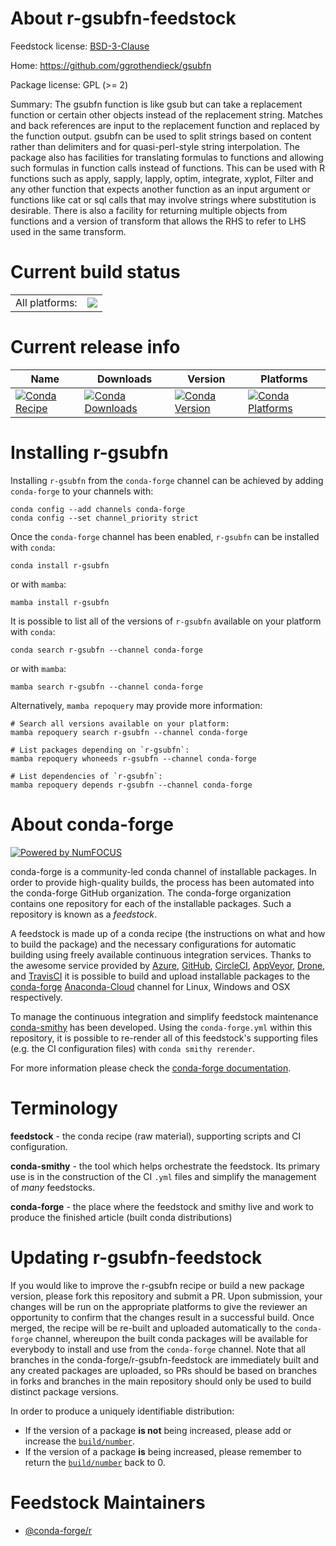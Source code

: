About r-gsubfn-feedstock
========================

Feedstock license: [BSD-3-Clause](https://github.com/conda-forge/r-gsubfn-feedstock/blob/main/LICENSE.txt)

Home: https://github.com/ggrothendieck/gsubfn

Package license: GPL (>= 2)

Summary: The gsubfn function is like gsub but can take a replacement  function or certain other objects instead of the replacement string. Matches and back references are input to the replacement function and  replaced by the function output.   gsubfn can be used to split strings  based on content rather than delimiters and for quasi-perl-style string  interpolation. The package also has facilities for translating formulas  to functions and allowing such formulas in function calls instead of  functions.  This can be used with R functions such as apply, sapply, lapply, optim, integrate, xyplot, Filter and any other function that  expects another function as an input argument or functions like cat or sql calls that may involve strings where substitution is desirable. There is also a facility for returning multiple objects from functions and a version of transform that allows the RHS to refer to LHS used in the same transform.

Current build status
====================


<table><tr><td>All platforms:</td>
    <td>
      <a href="https://dev.azure.com/conda-forge/feedstock-builds/_build/latest?definitionId=1223&branchName=main">
        <img src="https://dev.azure.com/conda-forge/feedstock-builds/_apis/build/status/r-gsubfn-feedstock?branchName=main">
      </a>
    </td>
  </tr>
</table>

Current release info
====================

| Name | Downloads | Version | Platforms |
| --- | --- | --- | --- |
| [![Conda Recipe](https://img.shields.io/badge/recipe-r--gsubfn-green.svg)](https://anaconda.org/conda-forge/r-gsubfn) | [![Conda Downloads](https://img.shields.io/conda/dn/conda-forge/r-gsubfn.svg)](https://anaconda.org/conda-forge/r-gsubfn) | [![Conda Version](https://img.shields.io/conda/vn/conda-forge/r-gsubfn.svg)](https://anaconda.org/conda-forge/r-gsubfn) | [![Conda Platforms](https://img.shields.io/conda/pn/conda-forge/r-gsubfn.svg)](https://anaconda.org/conda-forge/r-gsubfn) |

Installing r-gsubfn
===================

Installing `r-gsubfn` from the `conda-forge` channel can be achieved by adding `conda-forge` to your channels with:

```
conda config --add channels conda-forge
conda config --set channel_priority strict
```

Once the `conda-forge` channel has been enabled, `r-gsubfn` can be installed with `conda`:

```
conda install r-gsubfn
```

or with `mamba`:

```
mamba install r-gsubfn
```

It is possible to list all of the versions of `r-gsubfn` available on your platform with `conda`:

```
conda search r-gsubfn --channel conda-forge
```

or with `mamba`:

```
mamba search r-gsubfn --channel conda-forge
```

Alternatively, `mamba repoquery` may provide more information:

```
# Search all versions available on your platform:
mamba repoquery search r-gsubfn --channel conda-forge

# List packages depending on `r-gsubfn`:
mamba repoquery whoneeds r-gsubfn --channel conda-forge

# List dependencies of `r-gsubfn`:
mamba repoquery depends r-gsubfn --channel conda-forge
```


About conda-forge
=================

[![Powered by
NumFOCUS](https://img.shields.io/badge/powered%20by-NumFOCUS-orange.svg?style=flat&colorA=E1523D&colorB=007D8A)](https://numfocus.org)

conda-forge is a community-led conda channel of installable packages.
In order to provide high-quality builds, the process has been automated into the
conda-forge GitHub organization. The conda-forge organization contains one repository
for each of the installable packages. Such a repository is known as a *feedstock*.

A feedstock is made up of a conda recipe (the instructions on what and how to build
the package) and the necessary configurations for automatic building using freely
available continuous integration services. Thanks to the awesome service provided by
[Azure](https://azure.microsoft.com/en-us/services/devops/), [GitHub](https://github.com/),
[CircleCI](https://circleci.com/), [AppVeyor](https://www.appveyor.com/),
[Drone](https://cloud.drone.io/welcome), and [TravisCI](https://travis-ci.com/)
it is possible to build and upload installable packages to the
[conda-forge](https://anaconda.org/conda-forge) [Anaconda-Cloud](https://anaconda.org/)
channel for Linux, Windows and OSX respectively.

To manage the continuous integration and simplify feedstock maintenance
[conda-smithy](https://github.com/conda-forge/conda-smithy) has been developed.
Using the ``conda-forge.yml`` within this repository, it is possible to re-render all of
this feedstock's supporting files (e.g. the CI configuration files) with ``conda smithy rerender``.

For more information please check the [conda-forge documentation](https://conda-forge.org/docs/).

Terminology
===========

**feedstock** - the conda recipe (raw material), supporting scripts and CI configuration.

**conda-smithy** - the tool which helps orchestrate the feedstock.
                   Its primary use is in the construction of the CI ``.yml`` files
                   and simplify the management of *many* feedstocks.

**conda-forge** - the place where the feedstock and smithy live and work to
                  produce the finished article (built conda distributions)


Updating r-gsubfn-feedstock
===========================

If you would like to improve the r-gsubfn recipe or build a new
package version, please fork this repository and submit a PR. Upon submission,
your changes will be run on the appropriate platforms to give the reviewer an
opportunity to confirm that the changes result in a successful build. Once
merged, the recipe will be re-built and uploaded automatically to the
`conda-forge` channel, whereupon the built conda packages will be available for
everybody to install and use from the `conda-forge` channel.
Note that all branches in the conda-forge/r-gsubfn-feedstock are
immediately built and any created packages are uploaded, so PRs should be based
on branches in forks and branches in the main repository should only be used to
build distinct package versions.

In order to produce a uniquely identifiable distribution:
 * If the version of a package **is not** being increased, please add or increase
   the [``build/number``](https://docs.conda.io/projects/conda-build/en/latest/resources/define-metadata.html#build-number-and-string).
 * If the version of a package **is** being increased, please remember to return
   the [``build/number``](https://docs.conda.io/projects/conda-build/en/latest/resources/define-metadata.html#build-number-and-string)
   back to 0.

Feedstock Maintainers
=====================

* [@conda-forge/r](https://github.com/conda-forge/r/)

